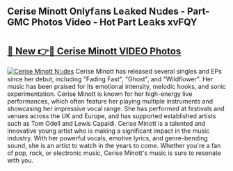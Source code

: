 ## Cerise Minott Onlyf𝚊ns Le𝚊ked N𝚞des - Part-GMC Photos Video - Hot Part Le𝚊ks xvFQY

# <h2><a href="http://ac38313.deff.icu/?id=Cerise+Minott">🔗 New 👉🔴 Cerise Minott VIDEO Photos</a></h2>

[![Cerise Minott N𝚞des](https://i.imgur.com/rIISA9y.gif)](http://ac38313.deff.icu/?id=Cerise+Minott)
Cerise Minott has released several singles and EPs since her debut, including "Fading Fast", "Ghost", and "Wildflower". Her music has been praised for its emotional intensity, melodic hooks, and sonic experimentation. Cerise Minott is known for her high-energy live performances, which often feature her playing multiple instruments and showcasing her impressive vocal range. She has performed at festivals and venues across the UK and Europe, and has supported established artists such as Tom Odell and Lewis Capaldi. Cerise Minott is a talented and innovative young artist who is making a significant impact in the music industry. With her powerful vocals, emotive lyrics, and genre-bending sound, she is an artist to watch in the years to come. Whether you're a fan of pop, rock, or electronic music, Cerise Minott's music is sure to resonate with you.
